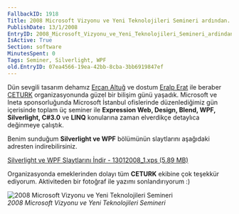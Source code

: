 ```yaml
---
FallbackID: 1918
Title: 2008 Microsoft Vizyonu ve Yeni Teknolojileri Semineri ardından.
PublishDate: 13/1/2008
EntryID: 2008_Microsoft_Vizyonu_ve_Yeni_Teknolojileri_Semineri_ardindan
IsActive: True
Section: software
MinutesSpent: 0
Tags: Seminer, Silverlight, WPF
old.EntryID: 07ea4566-19ea-42bb-8cba-3bb6919847ef
---
```

Dün sevgili tasarım dehamız [Ercan
Altuğ](http://ercanaltug.blogspot.com/) ve dostum [Eralp
Erat](http://www.eralperat.com/) ile beraber
[CETURK](http://www.ceturk.com/) organizasyonunda güzel bir bilişim günü
yaşadık. Microsoft ve Ineta sponsorluğunda Microsoft İstanbul
ofislerinde düzenlediğimiz gün içerisinde toplam üç seminer ile
**Expression Web, Design, Blend, WPF, Silverlight, C\#3.0** ve **LINQ**
konularına zaman elverdikçe detaylıca değinmeye çalıştık.

Benim sunduğum **Silverlight ve WPF** bölümünün slaytlarını aşağıdaki
adresten indirebilirsiniz.

[Silverlight ve WPF Slaytlarını İndir - 13012008\_1.xps (5.89
MB)](http://cdn.daron.yondem.com/assets/1918/13012008_1.xps)

Organizasyonda emeklerinden dolayı tüm **CETURK** ekibine çok teşekkür
ediyorum. Aktiviteden bir fotoğraf ile yazımı sonlandırıyorum :)

![2008 Microsoft Vizyonu ve Yeni Teknolojileri
Semineri](http://cdn.daron.yondem.com/assets/1918/13012008.jpg)\
*2008 Microsoft Vizyonu ve Yeni Teknolojileri Semineri*


